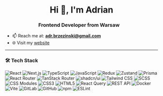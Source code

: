 <h1 align="center">Hi 👋, I'm Adrian</h1>
<h3 align="center">Frontend Developer from Warsaw <img src="https://cdn-icons-png.flaticon.com/512/197/197529.png" width="13"/></h3>

- 📫 Reach me at: **adr.brzezinski@gmail.com**  
- 🌐 Visit my [website](https://abrzezinski.com/)

---

### 🛠️ Tech Stack

<p align="left">

  <img alt="React" src="https://img.shields.io/badge/-React-45b8d8?style=flat-square&logo=react&logoColor=white" />
  <img alt="Next.js" src="https://img.shields.io/badge/-Next.js-000000?style=flat-square&logo=next.js&logoColor=white" />
  <img alt="TypeScript" src="https://img.shields.io/badge/-TypeScript-3178C6?style=flat-square&logo=typescript&logoColor=white" />
  <img alt="JavaScript" src="https://img.shields.io/badge/-JavaScript-F7DF1E?style=flat-square&logo=javascript&logoColor=black" />
  <img alt="Redux" src="https://img.shields.io/badge/-Redux-764ABC?style=flat-square&logo=redux&logoColor=white" />
  <img alt="Zustand" src="https://img.shields.io/badge/-Zustand-edb73f?style=flat-square&logo=zustand&logoColor=white" />
  <img alt="Prisma" src="https://img.shields.io/badge/-Prisma-2D3748?style=flat-square&logo=prisma&logoColor=white" />
  <img alt="React Router" src="https://img.shields.io/badge/-React Router-CA4245?style=flat-square&logo=react-router&logoColor=white" />
  <img alt="TanStack Router" src="https://img.shields.io/badge/-TanStack Router-FF4154?style=flat-square&logo=tanstack&logoColor=white" />
  <img alt="shadcn/ui" src="https://img.shields.io/badge/-shadcn/ui-000000?style=flat-square&logo=shadcnui&logoColor=white" />
  <img alt="Tailwind CSS" src="https://img.shields.io/badge/-Tailwind CSS-06B6D4?style=flat-square&logo=tailwindcss&logoColor=white" />
  <img alt="SCSS" src="https://img.shields.io/badge/-SCSS-CC6699?style=flat-square&logo=sass&logoColor=white" />
  <img alt="CSS Modules" src="https://img.shields.io/badge/-CSS Modules-264de4?style=flat-square&logo=css3&logoColor=white" />
  <img alt="CSS3" src="https://img.shields.io/badge/-CSS3-1572B6?style=flat-square&logo=css3&logoColor=white" />
  <img alt="HTML5" src="https://img.shields.io/badge/-HTML5-E34F26?style=flat-square&logo=html5&logoColor=white" />
  <img alt="React Query" src="https://img.shields.io/badge/-React Query-FF4154?style=flat-square&logo=reactquery&logoColor=white" />
  <img alt="REST API" src="https://img.shields.io/badge/-REST API-005571?style=flat-square&logo=api&logoColor=white" />
  <img alt="Docker" src="https://img.shields.io/badge/-Docker-2496ED?style=flat-square&logo=docker&logoColor=white" />
  <img alt="Vite" src="https://img.shields.io/badge/-Vite-646CFF?style=flat-square&logo=vite&logoColor=white" />
  <img alt="GitLab" src="https://img.shields.io/badge/-GitLab-FC6D26?style=flat-square&logo=gitlab&logoColor=white" />
  <img alt="GitHub" src="https://img.shields.io/badge/-GitHub-181717?style=flat-square&logo=github&logoColor=white" />
  <img alt="npm" src="https://img.shields.io/badge/-NPM-CB3837?style=flat-square&logo=npm&logoColor=white" />
  <img alt="ESLint" src="https://img.shields.io/badge/-ESLint-4B32C3?style=flat-square&logo=eslint&logoColor=white" />

</p>
